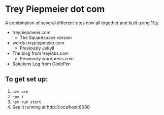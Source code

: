 # Trey Piepmeier dot com

A combination of several different sites now all together and built using [11ty](https://www.11ty.dev).

- treypiepmeier.com
    - The Squarespace version
- words.treypiepmeier.com
    - Previously Jekyll
- The blog from treylabs.com
    - Previously wordpress.com
- Solutions Log from CodePen

## To get set up:

1. `nvm use`
2. `npm i`
3. `npm run start`
4. See it running at http://localhost:8080
